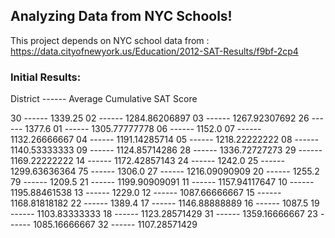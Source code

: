 ## Analyzing Data from NYC Schools!

This project depends on NYC school data from : https://data.cityofnewyork.us/Education/2012-SAT-Results/f9bf-2cp4

### Initial Results: 
District ------ Average Cumulative SAT Score

30 ------ 1339.25
02 ------ 1284.86206897
03 ------ 1267.92307692
26 ------ 1377.6
01 ------ 1305.77777778
06 ------ 1152.0
07 ------ 1132.26666667
04 ------ 1191.14285714
05 ------ 1218.22222222
08 ------ 1140.53333333
09 ------ 1124.85714286
28 ------ 1336.72727273
29 ------ 1169.22222222
14 ------ 1172.42857143
24 ------ 1242.0
25 ------ 1299.63636364
75 ------ 1306.0
27 ------ 1216.09090909
20 ------ 1255.2
79 ------ 1209.5
21 ------ 1199.90909091
11 ------ 1157.94117647
10 ------ 1195.88461538
13 ------ 1229.0
12 ------ 1087.66666667
15 ------ 1168.81818182
22 ------ 1389.4
17 ------ 1146.88888889
16 ------ 1087.5
19 ------ 1103.83333333
18 ------ 1123.28571429
31 ------ 1359.16666667
23 ------ 1085.16666667
32 ------ 1107.28571429
